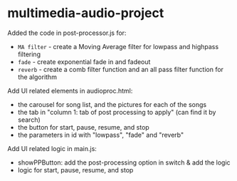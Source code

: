 # multimedia-audio-project

Added the code in post-processor.js for:

- `MA filter` - create a Moving Average filter for lowpass and highpass filtering
- `fade` - create exponential fade in and fadeout
- `reverb` - create a comb filter function and an all pass filter function for the algorithm

Add UI related elements in audioproc.html:

- the carousel for song list, and the pictures for each of the songs
- the tab in "column 1: tab of post processing to apply" (can find it by search)
- the button for start, pause, resume, and stop
- the parameters in id with "lowpass", "fade" and "reverb"

Add UI related logic in main.js:

- showPPButton: add the post-processing option in switch & add the logic
- logic for start, pause, resume, and stop 
